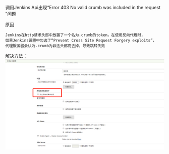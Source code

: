 调用Jenkins Api出现“Error 403 No valid crumb was included in the request ”问题

原因
```
Jenkins在http请求头部中放置了一个名为.crumb的token。在使用反向代理时，
如果Jenkins设置中勾选了“Prevent Cross Site Request Forgery exploits”，
代理服务器会认为.crumb为非法头部而去掉，导致跳转失败
```

解决方法：
![image](./images/crumb.png)
